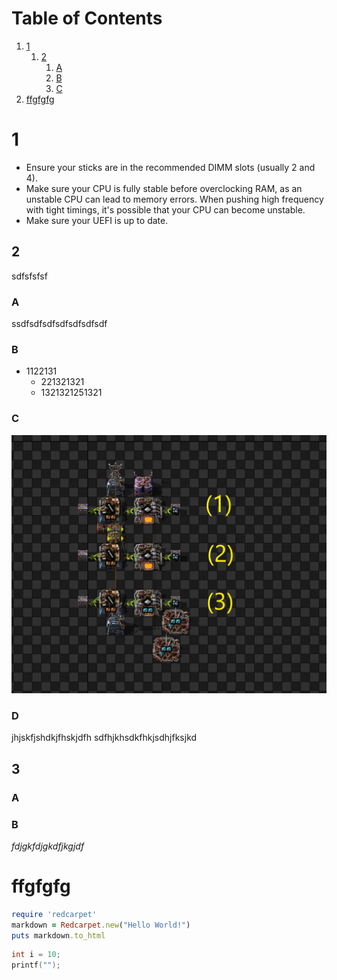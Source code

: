 # Table of Contents
1. [1](#1)
   1. [2](#2)
      1. [A](#a)
      2. [B](#b)
      3. [C](#c)
2. [ffgfgfg](#ffgfgfg)

# 1
* Ensure your sticks are in the recommended DIMM slots (usually 2 and 4).
* Make sure your CPU is fully stable before overclocking RAM, as an unstable CPU can lead to memory errors. When pushing high frequency with tight timings, it's possible that your CPU can become unstable.
* Make sure your UEFI is up to date.

## 2
sdfsfsfsf
### A
ssdfsdfsdfsdfsdfsdfsdf
### B
* 1122131
  * 221321321
  * 1321321251321
### C



![alt text](img/test_1.png "Описание будет тут")




### D
jhjskfjshdkjfhskjdfh
sdfhjkhsdkfhkjsdhjfksjkd

## 3
### A
### B


*fdjgkfdjgkdfjkgjdf*
# ffgfgfg


```ruby
require 'redcarpet'
markdown = Redcarpet.new("Hello World!")
puts markdown.to_html
```


```C++
int i = 10;
printf("");
```
